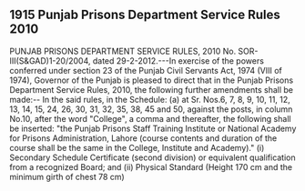 ## 1915 Punjab Prisons Department Service Rules 2010
 
PUNJAB PRISONS DEPARTMENT SERVICE
RULES, 2010
No. SOR-III(S&GAD)1-20/2004, dated 29-2-2012.---In exercise of the powers conferred under section 23 of the Punjab Civil Servants Act, 1974 (VIII of 1974), Governor of the Punjab is pleased to direct that in the Punjab Prisons Department Service Rules, 2010, the following further amendments shall be made:--
In the said rules, in the Schedule:
(a) at Sr. Nos.6, 7, 8, 9, 10, 11, 12, 13, 14, 15, 24, 26, 30, 31, 32, 35, 38, 45 and 50, against the posts, in column No.10, after the word "College", a comma and thereafter, the following shall be inserted:
"the Punjab Prisons Staff Training Institute or National Academy for Prisons Administration, Lahore (course contents and duration of the course shall be the same in the College, Institute and Academy)."
(i) Secondary Schedule Certificate (second division) or equivalent qualification from a recognized Board; and
(ii) Physical Standard (Height 170 cm and the minimum girth of chest 78 cm)

